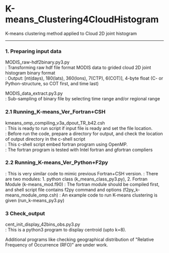 # K-means_Clustering4CloudHistogram
K-means clustering method applied to Cloud 2D joint histogram

---
### 1. Preparing input data
MODIS_raw-hdf2binary.py3.py  
: Transforming raw hdf file format MODIS data to grided cloud 2D joint histogram binary format  
: Output: [nt(days), 180(lats), 360(lons), 7(CTP), 6(COT)], 4-byte float (C- or Python-structure, so COT first, and time last)  

MODIS_data_extract.py3.py  
: Sub-sampling of binary file by selecting time range and/or regional range  

### 2.1 Running_K-means_Ver_Fortran+CSH
kmeans_omp_compiling_v3a_dpout_TR_b42.csh  
: This is ready to run script if input file is ready and set the file location.  
: Before run the code, prepare a directory for output, and check the location of output directory in the c-shell script  
: This c-shell script embed fortran program using OpenMP.   
: The fortran program is tested with Intel fortran and gfortran compliers  

### 2.2 Running_K-means_Ver_Python+F2py
: This is very similar code to mimic previous Fortran+CSH version.
: There are two modules: 1. python class (k_means_class_py3.py), 2. Fortran Module (k-means_mod.f90)
: The fortran module should be compiled first, and shell script file contains f2py command and options (f2py_k-means_module_omp.csh)
: An example code to run K-means clustering is given (run_k-means_py3.py)

### 3 Check_output
cent_init_display_42bins_obs.py3.py  
: This is a python3 program to display centroid (upto k=8).   

Additional programs like checking geographical distribution of "Relative Frequency of Occurrence (RFO)" are under work. 

